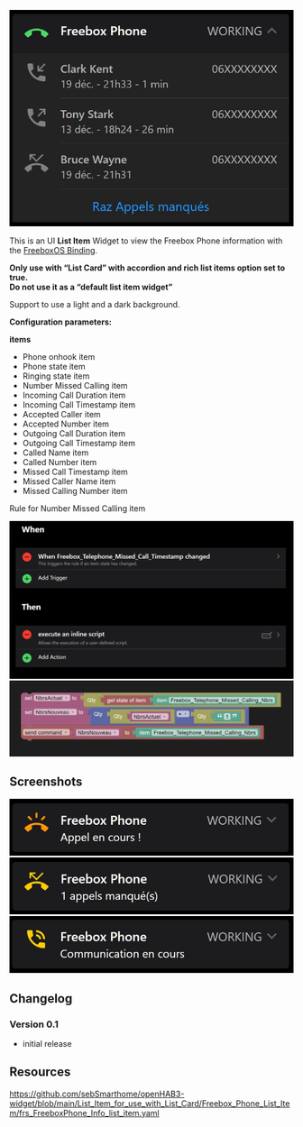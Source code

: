 ![Screen1](https://github.com/sebSmarthome/openHAB3-widget/raw/main/List_Item_for_use_with_List_Card/Freebox_Phone_List_Item/screenshots/FreeboxPhone.jpg)

This is an UI **List Item** Widget to view the Freebox Phone information with the [FreeboxOS Binding](https://www.openhab.org/addons/bindings/freeboxos/).

**Only use with “List Card” with accordion and rich list items option set to true.<br>Do not use it as a “default list item widget”**

Support to use a light and a dark background.

**Configuration parameters:**

**items**

* Phone onhook item
* Phone state item
* Ringing state item
* Number Missed Calling item
* Incoming Call Duration item
* Incoming Call Timestamp item
* Accepted Caller item
* Accepted Number item
* Outgoing Call Duration item
* Outgoing Call Timestamp item
* Called Name item
* Called Number item
* Missed Call Timestamp item
* Missed Caller Name item
* Missed Calling Number item

Rule for Number Missed Calling item

![Screen2](https://github.com/sebSmarthome/openHAB3-widget/raw/main/List_Item_for_use_with_List_Card/Freebox_Phone_List_Item/screenshots/FreeboxPhoneRule.jpg)
![Screen3](https://github.com/sebSmarthome/openHAB3-widget/raw/main/List_Item_for_use_with_List_Card/Freebox_Phone_List_Item/screenshots/FreeboxPhoneBlockly.jpg)

## Screenshots

![Screen4|379x76](https://github.com/sebSmarthome/openHAB3-widget/raw/main/List_Item_for_use_with_List_Card/Freebox_Phone_List_Item/screenshots/FreeboxPhoneAppelEnCours.jpg)
![Screen5|378x76](https://github.com/sebSmarthome/openHAB3-widget/raw/main/List_Item_for_use_with_List_Card/Freebox_Phone_List_Item/screenshots/FreeboxPhoneAppelManque.jpg)
![Screen6|378x76](https://github.com/sebSmarthome/openHAB3-widget/raw/main/List_Item_for_use_with_List_Card/Freebox_Phone_List_Item/screenshots/FreeboxPhoneCommunicationEnCours.jpg)

## Changelog
  
### Version 0.1

* initial release

## Resources

<https://github.com/sebSmarthome/openHAB3-widget/blob/main/List_Item_for_use_with_List_Card/Freebox_Phone_List_Item/frs_FreeboxPhone_Info_list_item.yaml>